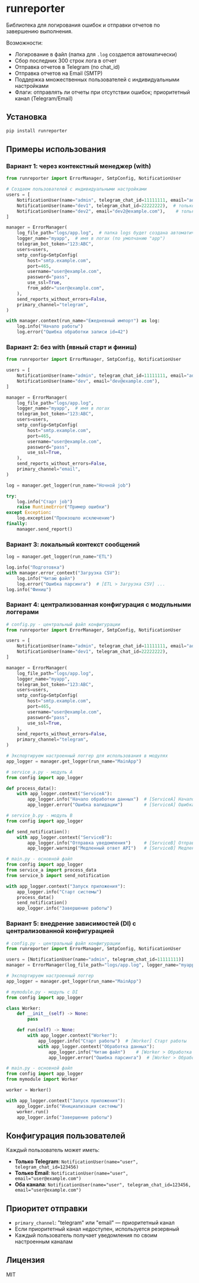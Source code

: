 # runreporter

Библиотека для логирования ошибок и отправки отчетов по завершению выполнения.

Возможности:
- Логирование в файл (папка для `.log` создается автоматически)
- Сбор последних 300 строк лога в отчет
- Отправка отчетов в Telegram (по chat_id)
- Отправка отчетов на Email (SMTP)
- Поддержка множественных пользователей с индивидуальными настройками
- Флаги: отправлять ли отчеты при отсутствии ошибок; приоритетный канал (Telegram/Email)

## Установка

```bash
pip install runreporter
```

## Примеры использования

### Вариант 1: через контекстный менеджер (with)
```python
from runreporter import ErrorManager, SmtpConfig, NotificationUser

# Создаем пользователей с индивидуальными настройками
users = [
    NotificationUser(name="admin", telegram_chat_id=11111111, email="admin@example.com"),
    NotificationUser(name="dev1", telegram_chat_id=22222222),  # только Telegram
    NotificationUser(name="dev2", email="dev2@example.com"),    # только Email
]

manager = ErrorManager(
    log_file_path="logs/app.log",  # папка logs будет создана автоматически
    logger_name="myapp",  # имя в логах (по умолчанию "app")
    telegram_bot_token="123:ABC",
    users=users,
    smtp_config=SmtpConfig(
        host="smtp.example.com",
        port=465,
        username="user@example.com",
        password="pass",
        use_ssl=True,
        from_addr="user@example.com",
    ),
    send_reports_without_errors=False,
    primary_channel="telegram",
)

with manager.context(run_name="Ежедневный импорт") as log:
    log.info("Начало работы")
    log.error("Ошибка обработки записи id=42")
```

### Вариант 2: без with (явный старт и финиш)
```python
from runreporter import ErrorManager, SmtpConfig, NotificationUser

users = [
    NotificationUser(name="admin", telegram_chat_id=11111111, email="admin@example.com"),
    NotificationUser(name="dev", email="dev@example.com"),
]

manager = ErrorManager(
    log_file_path="logs/app.log",
    logger_name="myapp",  # имя в логах
    telegram_bot_token="123:ABC",
    users=users,
    smtp_config=SmtpConfig(
        host="smtp.example.com",
        port=465,
        username="user@example.com",
        password="pass",
        use_ssl=True,
    ),
    send_reports_without_errors=False,
    primary_channel="email",
)

log = manager.get_logger(run_name="Ночной job")

try:
    log.info("Старт job")
    raise RuntimeError("Пример ошибки")
except Exception:
    log.exception("Произошло исключение")
finally:
    manager.send_report()
```

### Вариант 3: локальный контекст сообщений
```python
log = manager.get_logger(run_name="ETL")

log.info("Подготовка")
with manager.error_context("Загрузка CSV"):
    log.info("Читаю файл")
    log.error("Ошибка парсинга")  # [ETL > Загрузка CSV] ...
log.info("Финиш")
```

### Вариант 4: централизованная конфигурация с модульными логгерами
```python
# config.py - центральный файл конфигурации
from runreporter import ErrorManager, SmtpConfig, NotificationUser

users = [
    NotificationUser(name="admin", telegram_chat_id=11111111, email="admin@example.com"),
    NotificationUser(name="dev1", telegram_chat_id=22222222),
]

manager = ErrorManager(
    log_file_path="logs/app.log",
    logger_name="myapp",
    telegram_bot_token="123:ABC",
    users=users,
    smtp_config=SmtpConfig(
        host="smtp.example.com",
        port=465,
        username="user@example.com",
        password="pass",
        use_ssl=True,
    ),
    send_reports_without_errors=False,
    primary_channel="telegram",
)

# Экспортируем настроенный логгер для использования в модулях
app_logger = manager.get_logger(run_name="MainApp")

# service_a.py - модуль A
from config import app_logger

def process_data():
    with app_logger.context("ServiceA"):
        app_logger.info("Начало обработки данных")  # [ServiceA] Начало обработки данных
        app_logger.error("Ошибка валидации")        # [ServiceA] Ошибка валидации

# service_b.py - модуль B  
from config import app_logger

def send_notification():
    with app_logger.context("ServiceB"):
        app_logger.info("Отправка уведомления")     # [ServiceB] Отправка уведомления
        app_logger.warning("Медленный ответ API")   # [ServiceB] Медленный ответ API

# main.py - основной файл
from config import app_logger
from service_a import process_data
from service_b import send_notification

with app_logger.context("Запуск приложения"):
    app_logger.info("Старт системы")
    process_data()
    send_notification()
    app_logger.info("Завершение работы")
```

### Вариант 5: внедрение зависимостей (DI) с централизованной конфигурацией
```python
# config.py - центральный файл конфигурации
from runreporter import ErrorManager, SmtpConfig, NotificationUser

users = [NotificationUser(name="admin", telegram_chat_id=11111111)]
manager = ErrorManager(log_file_path="logs/app.log", logger_name="myapp", users=users)

# Экспортируем настроенный логгер
app_logger = manager.get_logger(run_name="MainApp")

# mymodule.py - модуль с DI
from config import app_logger

class Worker:
    def __init__(self) -> None:
        pass

    def run(self) -> None:
        with app_logger.context("Worker"):
            app_logger.info("Старт работы")  # [Worker] Старт работы
            with app_logger.context("Обработка данных"):
                app_logger.info("Читаю файл")    # [Worker > Обработка данных] Читаю файл
                app_logger.error("Ошибка парсинга")  # [Worker > Обработка данных] Ошибка парсинга

# main.py - основной файл
from config import app_logger
from mymodule import Worker

worker = Worker()

with app_logger.context("Запуск приложения"):
    app_logger.info("Инициализация системы")
    worker.run()
    app_logger.info("Завершение работы")
```

## Конфигурация пользователей

Каждый пользователь может иметь:
- **Только Telegram**: `NotificationUser(name="user", telegram_chat_id=123456)`
- **Только Email**: `NotificationUser(name="user", email="user@example.com")`
- **Оба канала**: `NotificationUser(name="user", telegram_chat_id=123456, email="user@example.com")`

## Приоритет отправки

- `primary_channel`: "telegram" или "email" — приоритетный канал
- Если приоритетный канал недоступен, используется резервный
- Каждый пользователь получает уведомления по своим настроенным каналам

## Лицензия
MIT